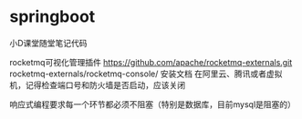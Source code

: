 # springboot
小D课堂随堂笔记代码




rocketmq可视化管理插件
https://github.com/apache/rocketmq-externals.git
rocketmq-externals/rocketmq-console/   安装文档
在阿里云、腾讯或者虚拟机，记得检查端口号和防火墙是否启动，应该关闭


响应式编程要求每一个环节都必须不阻塞（特别是数据库，目前mysql是阻塞的）
